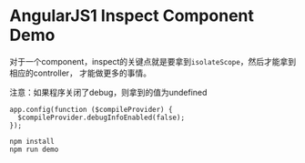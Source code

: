 AngularJS1 Inspect Component Demo
=================================

对于一个component，inspect的关键点就是要拿到`isolateScope`，然后才能拿到相应的controller，
才能做更多的事情。

注意：如果程序关闭了debug，则拿到的值为undefined

```
app.config(function ($compileProvider) {
  $compileProvider.debugInfoEnabled(false);
});
```

```
npm install
npm run demo
```
